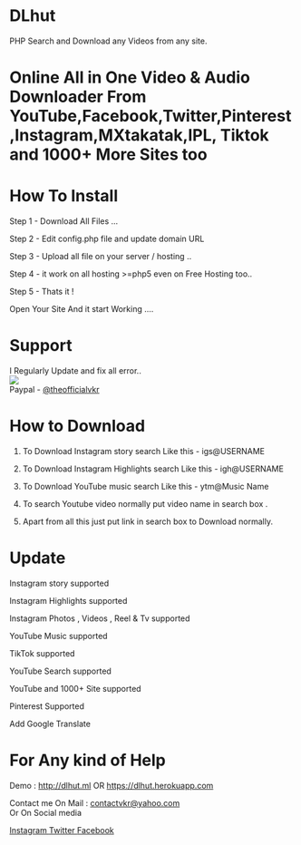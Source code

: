 # DLhut 

PHP Search and Download any Videos from any site.

# Online All in One Video & Audio Downloader From YouTube,Facebook,Twitter,Pinterest,Instagram,MXtakatak,IPL, Tiktok and 1000+ More Sites too

# How To Install 

Step 1 - Download All Files ...

Step 2 - Edit config.php file and update domain URL

Step 3 - Upload all file on your server / hosting ..

Step 4 - it work on all hosting >=php5 even on Free Hosting too..

Step 5 - Thats it !

Open Your Site And it start Working ....

# Support

I Regularly Update and fix all error..
<br>
<a href="https://www.buymeacoffee.com/theofficialvkr"><img src="https://img.buymeacoffee.com/button-api/?text=Buy me a coffee&emoji=&slug=theofficialvkr&button_colour=BD5FFF&font_colour=ffffff&font_family=Cookie&outline_colour=000000&coffee_colour=FFDD00"><br></a>
Paypal - <a href="https://paypal.me/theofficialvkr"> @theofficialvkr </a>

# How to Download 
    
1. To Download Instagram story search Like this - igs@USERNAME
    
2. To Download Instagram Highlights search Like this - igh@USERNAME 
    
3. To Download YouTube music search Like this - ytm@Music Name
    
4. To search Youtube video normally put video name in search box .   
    
5. Apart from all this just put link in search box to Download normally.
   
   
   
# Update

Instagram story supported

Instagram Highlights supported

Instagram Photos , Videos , Reel & Tv supported

YouTube Music supported


TikTok supported


YouTube Search supported

YouTube and 1000+ Site supported

Pinterest Supported
 
Add Google Translate



# For Any kind of Help 

Demo : http://dlhut.ml OR https://dlhut.herokuapp.com

Contact me On Mail      : contactvkr@yahoo.com  
Or On Social media 

<a href="https://instagram.com/theofficialvkr"> 
Instagram </a>

<a href="https://twitter.com/theofficialvkr"> 
Twitter </a>

<a href="https://facebook.com/theofficialvkr"> 
Facebook </a>
